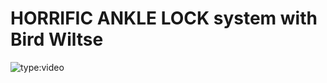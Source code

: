 # HORRIFIC ANKLE LOCK system with Bird Wiltse
![type:video](https://www.youtube-nocookie.com/embed/3UX-XissOhA)
